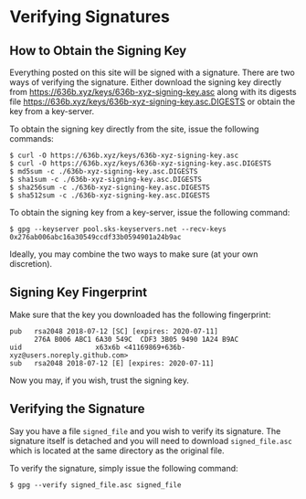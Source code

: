 # Verifying Signatures

## How to Obtain the Signing Key

Everything posted on this site will be signed with a signature. There are two
ways of verifying the signature. Either download the signing key directly from
<https://636b.xyz/keys/636b-xyz-signing-key.asc>
along with its digests file
<https://636b.xyz/keys/636b-xyz-signing-key.asc.DIGESTS>
or obtain the key from a key-server.

To obtain the signing key directly from the site, issue the following commands:

```console
$ curl -O https://636b.xyz/keys/636b-xyz-signing-key.asc
$ curl -O https://636b.xyz/keys/636b-xyz-signing-key.asc.DIGESTS
$ md5sum -c ./636b-xyz-signing-key.asc.DIGESTS
$ sha1sum -c ./636b-xyz-signing-key.asc.DIGESTS
$ sha256sum -c ./636b-xyz-signing-key.asc.DIGESTS
$ sha512sum -c ./636b-xyz-signing-key.asc.DIGESTS
```

To obtain the signing key from a key-server, issue the following command:

```console
$ gpg --keyserver pool.sks-keyservers.net --recv-keys 0x276ab006abc16a30549ccdf33b0594901a24b9ac
```

Ideally, you may combine the two ways to make sure (at your own discretion).

## Signing Key Fingerprint

Make sure that the key you downloaded has the following fingerprint:

```
pub   rsa2048 2018-07-12 [SC] [expires: 2020-07-11]
      276A B006 ABC1 6A30 549C  CDF3 3B05 9490 1A24 B9AC
uid                  x63x6b <41169869+636b-xyz@users.noreply.github.com>
sub   rsa2048 2018-07-12 [E] [expires: 2020-07-11]
```

Now you may, if you wish, trust the signing key.

## Verifying the Signature

Say you have a file `signed_file` and you wish to verify its signature.
The signature itself is detached and you will need to download
`signed_file.asc` which is located at the same directory as the original
file.

To verify the signature, simply issue the following command:

```console
$ gpg --verify signed_file.asc signed_file
```

